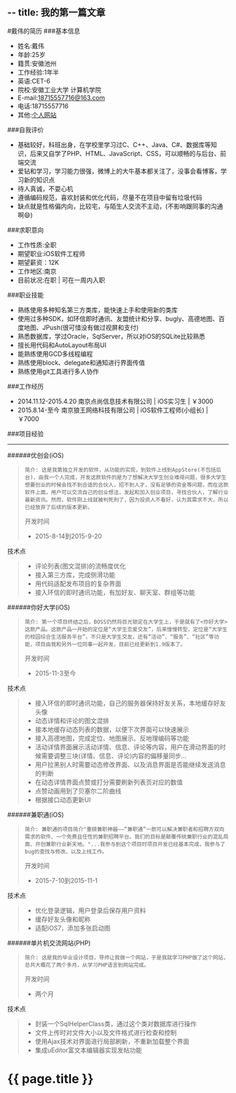 --
title: 我的第一篇文章
---
#戴伟的简历
###基本信息
* 姓名:戴伟
* 年龄:25岁
* 籍贯:安徽池州
* 工作经验:1年半
* 英语:CET-6
* 院校:安徽工业大学 计算机学院
* E-mail:18715557716@163.com
* 电话:18715557716
* 其他:[个人网站](http://davydtz.sinaapp.com)

###自我评价
* 基础较好，科班出身，在学校里学习过C、C++、Java、C#、数据库等知识，后来又自学了PHP、HTML、JavaScript、CSS，可以顺畅的与后台、前端交流
* 爱钻和学习，学习能力很强，微博上的大牛基本都关注了，没事会看博客，学习新的知识点
*  待人真诚，不耍心机
*  遵循编码规范，喜欢封装和优化代码，尽量不在项目中留有垃圾代码
* 缺点就是性格偏内向，比较宅，与陌生人交流不主动，(不影响跟同事的沟通啊😄)



###求职意向
* 工作性质:全职
* 期望职业:iOS软件工程师
* 期望薪资：12K
* 工作地区:南京
* 目前状况:在职 | 可在一周内入职

###职业技能
* 熟练使用多种知名第三方类库，能快速上手和使用新的类库
* 使用过多种SDK，如环信即时通讯、友盟统计和分享、bugly、高德地图、百度地图、JPush(很可惜没有做过视屏和支付)
* 熟悉数据库，学过Oracle，SqlServer，所以对iOS的SQLite比较熟悉
* 擅长用代码和AutoLayout布局UI
* 能熟练使用GCD多线程编程
* 熟练使用block、delegate和通知进行界面传值
* 熟练使用git工具进行多人协作

###工作经历	

* 2014.11.12-2015.4.20 南京点尚信息技术有限公司 | iOS实习生 | ￥3000
* 2015.8.14-至今 南京狼王网络科技有限公司 | iOS软件工程师(小组长) | ￥7000



###项目经验
***
######优创会(iOS)

>     简介: 这是我第独立开发的软件，从功能的实现，到软件上线到AppStore(不包括后台)，由我一个人完成，开发这款软件的是为了想解决大学生创业难得问题，很多大学生想要创业的时候会找不到合适的合伙人，招不到人才，没有足够的资金等问题，而在这款软件上面，用户可以交流自己的创业想法，发起和加入创业项目，寻找合伙人，了解行业最新资讯。然而，软件刚上线就被判死刑了，因为投资人不看好，认为其需求不大，所以已经放弃了后续的版本更新。
>    开发时间
>    
>    * 2015-8-14到2015-9-20


>  
  技术点

>    * 评论列表(图文混排)的流畅度优化
>    * 接入第三方库，完成侧滑功能
>    * 用代码适配发布项目的复杂界面
>    * 接入环信的即时通讯功能，有加好友、聊天室、群组等功能



######你好大学(iOS)

>     简介: 第一个项目终结之后，BOSS仍然将目光锁定在大学生上，于是就有了<你好大学>这款产品。这款产品一开始的定位是“大学生恋爱交友”，后来慢慢转型，定位是“大学生的校园综合生活服务平台”，不只是大学生交友，还有“活动”、“服务”、“社区”等功能，项目由我和另外一位同事一起开发，目前已经更新到1.9版本了。
>    开发时间
>    
>    * 2015-11-3至今


>  
  技术点

>    * 接入环信的即时通讯功能，自己的服务器保持好友关系，本地缓存好友头像
>    * 动态详情和评论的图文混排
>    * 接本地缓存动态列表的数据，以便下次界面可以快速展示
>    * 接入高德地图，完成定位、地图展示、反地理编码等功能
>    * 活动详情界面展示活动详情、信息、评论等内容，用户在滑动界面的时候需要调整三块(详情、信息、评论)内容的偏移量同步...
>    * 用户拉黑别人时需要动态修改界面、以及消息界面是否能继续发送消息的判断
>    * 在动态详情界面点赞或打分需要刷新列表页对应的数值
>    * 点赞动画用到了贝塞尔二阶曲线
>    * 根据接口动态更新UI


######兼职通(iOS)

>     简介: 兼职通的项目简介"重磅兼职神器——“兼职通”一款可以解决兼职者和招聘方双向需求的软件、一个免费且任性的兼职招聘平台。我们的目标是颠覆传统兼职行业的混乱局面、开创兼职行业新天地。"...我参与到这个项目时项目开发已经基本完成，我参与了bug的查找与修改，以及上线工作。
>    开发时间
>    
>    * 2015-7-10到2015-11-1


>  
  技术点

>    * 优化登录逻辑，用户登录后保存用户资料
>    * 缓存好友头像和昵称
>    * 适配iOS7，添加多张启动图

######单片机交流网站(PHP)

>     简介: 这是我的毕业设计项目，导师让我做一个网站，于是我就学习PHP做了这个网站，总共大概花了两个多月，从学习PHP语言到网站完成。
>    开发时间
>    
>    * 两个月


>  
  技术点

>    * 封装一个SqlHelperClass类，通过这个类对数据库进行操作
>    * 文件上传时对文件大小以及文件格式进行检查和控制
>    * 使用Ajax技术对界面进行局部刷新，不重新加载整个界面
>    * 集成uEditor富文本编辑器实现发帖功能


# {{ page.title }}

